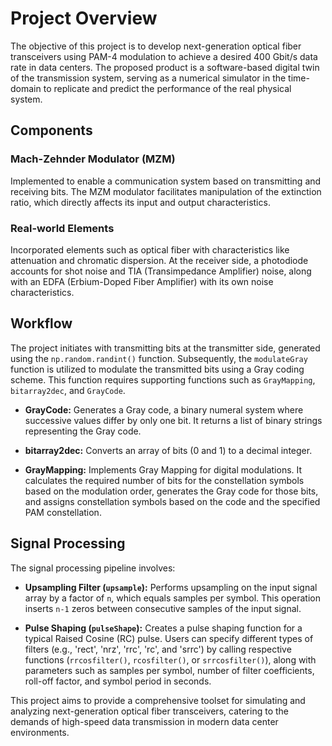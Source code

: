 # Project Overview

The objective of this project is to develop next-generation optical fiber transceivers using PAM-4 modulation to achieve a desired 400 Gbit/s data rate in data centers. The proposed product is a software-based digital twin of the transmission system, serving as a numerical simulator in the time-domain to replicate and predict the performance of the real physical system.

## Components

### Mach-Zehnder Modulator (MZM)

Implemented to enable a communication system based on transmitting and receiving bits. The MZM modulator facilitates manipulation of the extinction ratio, which directly affects its input and output characteristics.

### Real-world Elements

Incorporated elements such as optical fiber with characteristics like attenuation and chromatic dispersion. At the receiver side, a photodiode accounts for shot noise and TIA (Transimpedance Amplifier) noise, along with an EDFA (Erbium-Doped Fiber Amplifier) with its own noise characteristics.

## Workflow

The project initiates with transmitting bits at the transmitter side, generated using the `np.random.randint()` function. Subsequently, the `modulateGray` function is utilized to modulate the transmitted bits using a Gray coding scheme. This function requires supporting functions such as `GrayMapping`, `bitarray2dec`, and `GrayCode`.

- **GrayCode:** Generates a Gray code, a binary numeral system where successive values differ by only one bit. It returns a list of binary strings representing the Gray code.

- **bitarray2dec:** Converts an array of bits (0 and 1) to a decimal integer.

- **GrayMapping:** Implements Gray Mapping for digital modulations. It calculates the required number of bits for the constellation symbols based on the modulation order, generates the Gray code for those bits, and assigns constellation symbols based on the code and the specified PAM constellation.

## Signal Processing

The signal processing pipeline involves:

- **Upsampling Filter (`upsample`):** Performs upsampling on the input signal array by a factor of `n`, which equals samples per symbol. This operation inserts `n-1` zeros between consecutive samples of the input signal.

- **Pulse Shaping (`pulseShape`):** Creates a pulse shaping function for a typical Raised Cosine (RC) pulse. Users can specify different types of filters (e.g., 'rect', 'nrz', 'rrc', 'rc', and 'srrc') by calling respective functions (`rrcosfilter()`, `rcosfilter()`, or `srrcosfilter()`), along with parameters such as samples per symbol, number of filter coefficients, roll-off factor, and symbol period in seconds.

This project aims to provide a comprehensive toolset for simulating and analyzing next-generation optical fiber transceivers, catering to the demands of high-speed data transmission in modern data center environments.
